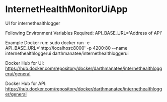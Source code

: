# InternetHealthMonitorUiApp
UI for internethealthlogger

Following Environment Variables Required:
API_BASE_URL='Address of API'

Example Docker run:
sudo docker run -e API_BASE_URL='http://localhost:8000' -p 4200:80 --name internethealthloggerui darthmanatee/internethealthloggerui

Docker Hub for UI:
https://hub.docker.com/repository/docker/darthmanatee/internethealthloggerui/general

Docker Hub for API:
https://hub.docker.com/repository/docker/darthmanatee/internethealthlogger/general